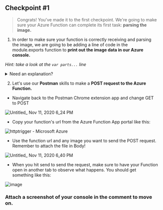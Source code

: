## Checkpoint #1

> Congrats! You've made it to the first checkpoint. We're going to make sure your Azure Function can complete its first task: **parsing the image.**

1. In order to make sure your function is correctly receiving and parsing the image, we are going to be adding a line of code in the module.exports function to **print out the image data in our Azure console.**

*Hint: take a look at the ```var parts...``` line*

<details>
<summary>Need an explanation?</summary>
<br>

* Use context.log() to print to console
* Our last line of code, `var parts = multipart.Parse(body, boundary);`, stored our parsed image...
* We only have one image, so let's access it in the array with the index of 0: `parts[0]`

Final line of code: `context.log(parts[0]);`

</details>

2. Let's use our **Postman** skills to make a **POST request to the Azure Function.**

* Navigate back to the Postman Chrome extension app and change GET to POST

![Untitled_ Nov 11, 2020 6_24 PM](https://user-images.githubusercontent.com/69332964/98876201-c3bca780-244b-11eb-9b94-8d3cecc80115.gif)

* Copy your function's url from the Azure Function App portal like this:

![httptrigger - Microsoft Azure](https://user-images.githubusercontent.com/69332964/98876502-6f65f780-244c-11eb-832b-a25888b980da.gif)

* Use the function url and any image you want to send the POST request. Remember to attach the file in Body!

![Untitled_ Nov 11, 2020 6_40 PM](https://user-images.githubusercontent.com/69332964/98876997-780afd80-244d-11eb-87fc-13822d909f2f.gif)

* When you hit send to send the request, make sure to have your Function open in another tab to observe what happens. You should get something like this:

![image](https://user-images.githubusercontent.com/69332964/98876407-3c236880-244c-11eb-9965-afed1085debb.png)


### **Attach a screenshot of your console in the comment to move on.**

